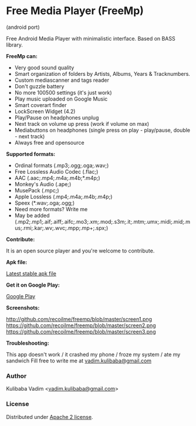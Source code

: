 # Free Media Player (FreeMp)
(android port)

Free Android Media Player with minimalistic interface.
Based on BASS library.

**FreeMp can:**

- Very good sound quality
- Smart organization of folders by Artists, Albums, Years & Tracknumbers.
- Custom mediascanner and tags reader
- Don't guzzle battery
- No more 100500 settings (it's just work)
- Play music uploaded on Google Music
- Smart coverart finder
- LockScreen Widget (4.2)
- Play/Pause on headphones unplug
- Next track on volume up press (work if volume on max)
- Mediabuttons on headphones (single press on play - play/pause, double - next track)
- Always free and opensource

**Supported formats:**

- Ordinal formats (.mp3;.ogg;.oga;.wav;)
- Free Lossless Audio Codec (.flac;)
- AAC (.aac;.mp4;.m4a;.m4b;*.m4p;)
- Monkey's Audio (.ape;)
- MusePack (.mpc;)
- Apple Lossless (.mp4;.m4a;.m4b;.m4p;)
- Speex (*.wav;.oga;.ogg;)
- Need more formats? Write me
- May be added (.mp2;.mp1;.aif;.aiff;.aifc;.mo3;.xm;.mod;.s3m;.it;.mtm;.umx;.midi;.mid;.mus;.rmi;.kar;.wv;.wvc;.mpp;.mp+;.spx;)

**Contribute:**

It is an open source player and you're welcome to contribute.

**Apk file:**

[Latest stable apk file](https://github.com/recoilme/freemp/blob/master/freemp.apk)

**Get it on Google Play:**

[Google Play](https://play.google.com/store/apps/details?id=ru.recoilme.freeamp)

**Screenshots:**

http://github.com/recoilme/freemp/blob/master/screen1.png
https://github.com/recoilme/freemp/blob/master/screen2.png
https://github.com/recoilme/freemp/blob/master/screen3.png

**Troubleshooting:**

This app doesn't work / it crashed my phone / froze my system / ate my sandwich
Fill free to write me at vadim.kulibaba@gmail.com

### Author
Kulibaba Vadim <<vadim.kulibaba@gmail.com>>

### License
Distributed under [Apache 2 license](https://bitbucket.org/recoilme/freeamp/raw/master/LICENSE.txt).
